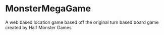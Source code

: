# MonsterMegaGame
A web based location game based off the original turn based board game created by Half Monster Games
